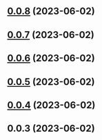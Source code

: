## [0.0.8](https://github.com/HikeBao/mock/compare/v0.0.7...v0.0.8) (2023-06-02)



## [0.0.7](https://github.com/HikeBao/mock/compare/v0.0.6...v0.0.7) (2023-06-02)



## [0.0.6](https://github.com/HikeBao/mock/compare/v0.0.5...v0.0.6) (2023-06-02)



## [0.0.5](https://github.com/HikeBao/mock/compare/v0.0.4...v0.0.5) (2023-06-02)



## [0.0.4](/compare/v0.0.3...v0.0.4) (2023-06-02)



## 0.0.3 (2023-06-02)




